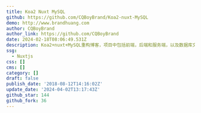 ```yaml
---
title: Koa2 Nuxt MySQL
github: https://github.com/CQBoyBrand/Koa2-nuxt-MySQL
demo: http://www.brandhuang.com
author: CQBoyBrand
author_link: https://github.com/CQBoyBrand
date: 2024-02-18T08:06:49.531Z
description: Koa2+nuxt+MySQL重构博客，项目中包括前端，后端和服务端，以及数据库文件，项目基于Vue+node.js+MySQL
ssg:
  - Nuxtjs
css: []
cms: []
category: []
draft: false
publish_date: '2018-08-12T14:16:02Z'
update_date: '2024-04-02T13:17:43Z'
github_star: 144
github_fork: 36
---
```

